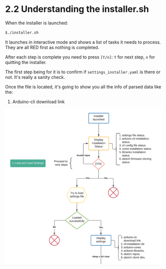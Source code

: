 # 2.2 Understanding the installer.sh

When the installer is launched:

```bash
$./installer.sh
```

It launches in interactive mode and shows a list of tasks it needs to process. They are all RED first as nothing is completed.



After each step is complete you need to press `[Y/n]`: `Y` for next step, `n` for quitting the installer. 

The first step being for it is to confirm if `settings_installer.yaml` is there or not. It's really a sanity check. 

Once the file is located, it's going to show you all the info of parsed data like the:

1. Arduino-cli download link



![Mechanism for locating settings file, then loading the custom parameters ](../../.gitbook/assets/step-1%20%281%29.png)

